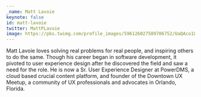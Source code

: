 ```yaml
---
_name: Matt Lavoie
keynote: false
id: matt-lavoie
twitter: MattPLavoie
image: https://pbs.twimg.com/profile_images/596126027509706752/UaQAco1L.png
---
```


Matt Lavoie loves solving real problems for real people, and inspiring others to do the same. Though his career began in software development, it pivoted to user experience design after he discovered the field and saw a need for the role. He is now a Sr. User Experience Designer at PowerDMS, a cloud based crucial content platform, and founder of the Downtown UX Meetup, a community of UX professionals and advocates in Orlando, Florida.
